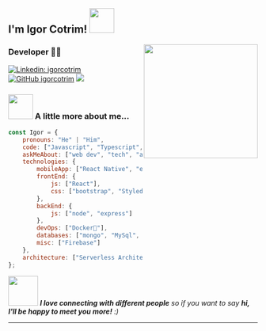 <h2>I'm Igor Cotrim! <img src="https://media.giphy.com/media/bcKmIWkUMCjVm/giphy.gif" width="50"></h2>
<img align='right' src="https://media.giphy.com/media/M9gbBd9nbDrOTu1Mqx/giphy.gif" width="230">

### Developer 👨‍💻

[![Linkedin: igorcotrim](https://img.shields.io/badge/-igorcotrim-blue?style=flat-square&logo=Linkedin&logoColor=white&link=https://www.linkedin.com/in/igorcotrim/)](https://www.linkedin.com/in/igorcotrim/)
[![GitHub igorcotrim](https://img.shields.io/github/followers/igor?label=follow&style=social)](https://github.com/igor-cotrim)
[![](https://img.shields.io/badge/Gmail-igorxuxicotrim%40gmail.com-red)](mailto:igorxuxicotrim@gmail.com)

### <img src="https://media.giphy.com/media/VgCDAzcKvsR6OM0uWg/giphy.gif" width="50"> A little more about me...  

```javascript
const Igor = {
    pronouns: "He" | "Him",
    code: ["Javascript", "Typescript", "Java" ],
    askMeAbout: ["web dev", "tech", "app dev", "photography"],
    technologies: {
        mobileApp: ["React Native", "expo"],
        frontEnd: {
            js: ["React"],
            css: ["bootstrap", "Styled-Components"]
        },
        backEnd: {
            js: ["node", "express"]
        },
        devOps: ["Docker🐳"],
        databases: ["mongo", "MySql", "sqlite"],
        misc: ["Firebase"]
    },
    architecture: ["Serverless Architecture", "Progressive web applications", "Single page applications"],
};
```

<img src="https://media.giphy.com/media/LnQjpWaON8nhr21vNW/giphy.gif" width="60"> <em><b>I love connecting with different people</b> so if you want to say <b>hi, I'll be happy to meet you more!</b> :)</em>

---
